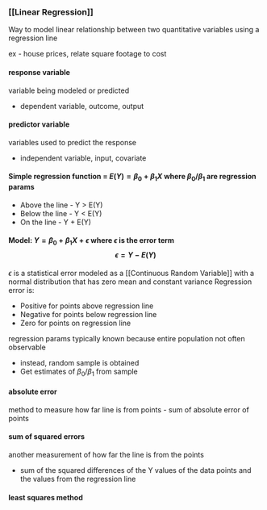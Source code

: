 ### [[Linear Regression]]
Way to model linear relationship between two quantitative variables using a regression line

ex - house prices, relate square footage to cost

#### response variable
variable being modeled or predicted
- dependent variable, outcome, output
#### predictor variable
variables used to predict the response
- independent variable, input, covariate

#### Simple regression function = $E(Y) = \beta_0 + \beta_1X$ where $\beta_0/\beta_1$ are regression params
- Above the line - Y > E(Y)
- Below the line - Y < E(Y)
- On the line - Y + E(Y)
#### Model: $Y=\beta_0+\beta_1X+\epsilon$ where $\epsilon$ is the error term $$\epsilon=Y-E(Y)$$
$\epsilon$ is a statistical error modeled as a [[Continuous Random Variable]] with a normal distribution that has zero mean and constant variance
Regression error is:
- Positive for points above regression line
- Negative for points below regression line
- Zero for points on regression line


regression params typically known because entire population not often observable
- instead, random sample is obtained
- Get estimates of $\beta_0/\beta_1$ from sample
#### absolute error
method to measure how far line is from points - sum of absolute error of points


#### sum of squared errors
another measurement of how far the line is from the points
- sum of the squared differences of the Y values of the data points and the values from the regression line

#### least squares method